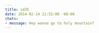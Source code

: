 ```yaml
---
title: id35
date: 2014-02-14 21:52:00 -08:00
chats:
- message: Hey wanna go to holy mountain?
---
```


